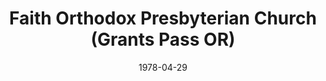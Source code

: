 ---
date: &id001 1978-04-29
end_date: null
location:
  address: 280 Red Mountain Drive
  city: Grants Pass
  state: OR
minister:
- end: 1983-01-01
  name: Calvin Malcor
  start: 1978-01-01
  type: Pastor
- end: 1991-01-01
  name: Jay Milojevich
  start: 1983-01-01
  type: Pastor
- end: 2002-01-01
  name: Larry Conard
  start: 1992-01-01
  type: Pastor
- end: 2012-01-01
  name: Mark Sumpter
  start: 2002-01-01
  type: Pastor
- end: null
  name: Karl E. Thompson
  start: 2014-01-01
  type: Pastor
- end: 2002-01-01
  name: Ralph English
  start: 2000-01-01
  type: Associate Pastor
- end: 2008-01-01
  name: Daniel McManigal
  start: 2006-01-01
  type: Associate Pastor
ministers:
- Calvin Malcor
- Jay Milojevich
- Larry Conard
- Mark Sumpter
- Karl E. Thompson
- Ralph English
- Daniel McManigal
name: Faith Orthodox Presbyterian Church
names:
- end: null
  name: Faith Orthodox Presbyterian Church
  start: 1978-04-29
origination_date: *id001
raw_data: "OR\tGrants Pass\nFaith Orthodox Presbyterian Church  (April 29, 1978- )\n\
  280 Red Mountain Drive\nPastors: Calvin Malcor, 1978-83\nJay Milojevich, 1983-91\n\
  Larry Conard, 1992-2002\nMark Sumpter, 2002-12\nKarl E. Thompson, 2014-\nAsst. Pastors:\
  \ Ralph English, 2000-2002\nDaniel McManigal, 2006-8\n"
received_from: null
states:
- OR
status:
  active: true
  end_date: null
  reason: null
  received_from: null
  withdrawal_to: null
title: Faith Orthodox Presbyterian Church (Grants Pass OR)
year_established:
- 1978

---